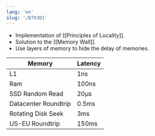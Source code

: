 ```yaml
---
lang: 'en'
slug: '/B793D1'
---
```


- Implementation of [[Principles of Locality]].
- Solution to the [[Memory Wall]].
- Use layers of memory to hide the delay of memories.

| Memory               | Latency |
| -------------------- | ------- |
| L1                   | 1ns     |
| Ram                  | 100ns   |
| SSD Random Read      | 20µs    |
| Datacenter Roundtrip | 0.5ms   |
| Rotating Disk Seek   | 3ms     |
| US-EU Roundtrip      | 150ms   |
